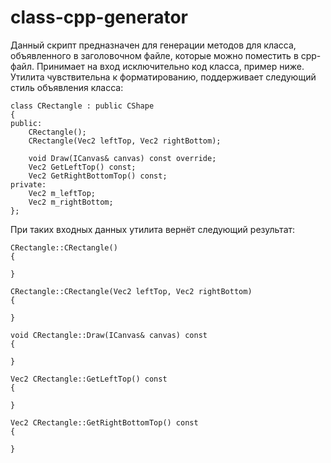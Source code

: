 # class-cpp-generator
Данный скрипт предназначен для генерации методов для класса, объявленного в заголовочном файле, которые можно поместить в cpp-файл.
Принимает на вход исключительно код класса, пример ниже.
Утилита чувствительна  к форматированию, поддерживает следующий стиль объявления класса:

```
class CRectangle : public CShape
{
public:
	CRectangle();
	CRectangle(Vec2 leftTop, Vec2 rightBottom);

	void Draw(ICanvas& canvas) const override;
	Vec2 GetLeftTop() const;
	Vec2 GetRightBottomTop() const;
private:
	Vec2 m_leftTop;
	Vec2 m_rightBottom;
};
```
При таких входных данных утилита вернёт следующий результат:

```
CRectangle::CRectangle()
{

}

CRectangle::CRectangle(Vec2 leftTop, Vec2 rightBottom)
{

}

void CRectangle::Draw(ICanvas& canvas) const 
{

}

Vec2 CRectangle::GetLeftTop() const
{

}

Vec2 CRectangle::GetRightBottomTop() const
{

}

```
